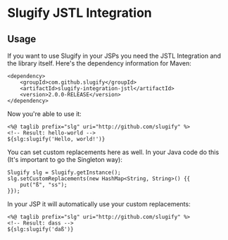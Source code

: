 Slugify JSTL Integration
========================

Usage
-----
If you want to use Slugify in your JSPs you need the JSTL Integration and the library itself.
Here's the dependency information for Maven:

    <dependency>
		<groupId>com.github.slugify</groupId>
		<artifactId>slugify-integration-jstl</artifactId>
		<version>2.0.0-RELEASE</version>
    </dependency>

Now you're able to use it:

    <%@ taglib prefix="slg" uri="http://github.com/slugify" %>
    <!-- Result: hello-world -->
    ${slg:slugify('Hello, world!')}

You can set custom replacements here as well.
In your Java code do this (It's important to go the Singleton way):

    Slugify slg = Slugify.getInstance();
    slg.setCustomReplacements(new HashMap<String, String>() {{
    	put("ß", "ss");
    }});

In your JSP it will automatically use your custom replacements:

    <%@ taglib prefix="slg" uri="http://github.com/slugify" %>
    <!-- Result: dass -->
    ${slg:slugify('daß')}